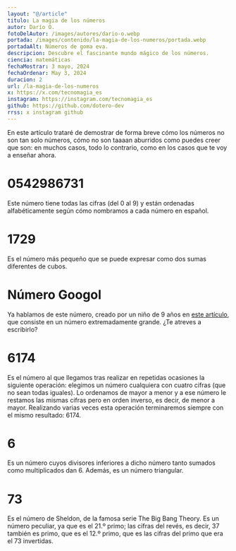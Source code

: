 ```yaml
---
layout: "@/article"
titulo: La magia de los números
autor: Darío O.
fotoDelAutor: /images/autores/dario-o.webp
portada: /images/contenido/la-magia-de-los-numeros/portada.webp
portadaAlt: Números de goma eva.
descripcion: Descubre el fascinante mundo mágico de los números.
ciencia: matemáticas
fechaMostrar: 3 mayo, 2024
fechaOrdenar: May 3, 2024
duracion: 2
url: /la-magia-de-los-numeros
x: https://x.com/tecnomagia_es
instagram: https://instagram.com/tecnomagia_es
github: https://github.com/dotero-dev
rrss: x instagram github
---
```


En este artículo trataré de demostrar de forma breve cómo los números no son tan solo números, cómo no son taaaan aburridos como puedes creer que son: en muchos casos, todo lo contrario, como en los casos que te voy a enseñar ahora.

# 0542986731

Este número tiene todas las cifras (del 0 al 9) y están ordenadas alfabéticamente según cómo nombramos a cada número en español.

# 1729

Es el número más pequeño que se puede expresar como dos sumas diferentes de cubos.

# Número Googol

Ya hablamos de este número, creado por un niño de 9 años en [este artículo](/que-es-el-numero-googol), que consiste en un número extremadamente grande. ¿Te atreves a escribirlo?

# 6174

Es el número al que llegamos tras realizar en repetidas ocasiones la siguiente operación: elegimos un número cualquiera con cuatro cifras (que no sean todas iguales). Lo ordenamos de mayor a menor y a ese número le restamos las mismas cifras pero en orden inverso, es decir, de menor a mayor. Realizando varias veces esta operación terminaremos siempre con el mismo resultado: 6174.

# 6

Es un número cuyos divisores inferiores a dicho número tanto sumados como multiplicados dan 6. Además, es un número triangular.

# 73

Es el número de Sheldon, de la famosa serie The Big Bang Theory. Es un número peculiar, ya que es el 21.º primo; las cifras del revés, es decir, 37 también es primo, que es el 12.º primo, que es las cifras del primo que era el 73 invertidas.

